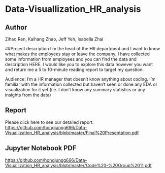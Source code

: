 # Data-Visuallization_HR_analysis
## Author
Zihao Ren, Kaihang Zhao, Jeff Yeh, Isabella Zhai

##Project description
I’m the head of the HR department and I want to know what makes the employees stay or leave the company. I have collected some information from employees and you can find the data and description HERE. I would like you to explore this data however you want and return me a 5 to 10-minute reading report to target my question.

Audience: I’m a HR manager that doesn’t know anything about coding. I’m familiar with the information collected but haven’t seen or done any EDA or visualization for it yet (i.e. I don’t know any summary statistics or any insights from the data)

## Report
Please click here to see our detailed report.
https://github.com/hongjungg666/Data-Visuallization_HR_analysis/blob/master/Final%20Presentation.pdf

## Jupyter Notebook PDF
https://github.com/hongjungg666/Data-Visuallization_HR_analysis/blob/master/Code%20-%20Group%2011.pdf
